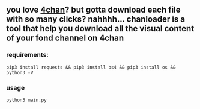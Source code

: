 ## you love [4chan](https://www.4chan.org)? but gotta download each file with so many clicks? nahhhh... chanloader is a tool that help you download all the visual content of your fond channel on 4chan

### requirements:
```
pip3 install requests && pip3 install bs4 && pip3 install os && python3 -V
```

### usage
```
python3 main.py
```
